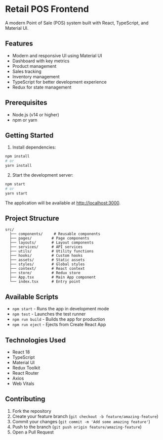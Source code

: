 # Retail POS Frontend

A modern Point of Sale (POS) system built with React, TypeScript, and Material UI.

## Features

- Modern and responsive UI using Material UI
- Dashboard with key metrics
- Product management
- Sales tracking
- Inventory management
- TypeScript for better development experience
- Redux for state management

## Prerequisites

- Node.js (v14 or higher)
- npm or yarn

## Getting Started

1. Install dependencies:
```bash
npm install
# or
yarn install
```

2. Start the development server:
```bash
npm start
# or
yarn start
```

The application will be available at [http://localhost:3000](http://localhost:3000).

## Project Structure

```
src/
  ├── components/     # Reusable components
  ├── pages/         # Page components
  ├── layouts/       # Layout components
  ├── services/      # API services
  ├── utils/         # Utility functions
  ├── hooks/         # Custom hooks
  ├── assets/        # Static assets
  ├── styles/        # Global styles
  ├── context/       # React context
  ├── store/         # Redux store
  ├── App.tsx        # Main App component
  └── index.tsx      # Entry point
```

## Available Scripts

- `npm start` - Runs the app in development mode
- `npm test` - Launches the test runner
- `npm run build` - Builds the app for production
- `npm run eject` - Ejects from Create React App

## Technologies Used

- React 18
- TypeScript
- Material UI
- Redux Toolkit
- React Router
- Axios
- Web Vitals

## Contributing

1. Fork the repository
2. Create your feature branch (`git checkout -b feature/amazing-feature`)
3. Commit your changes (`git commit -m 'Add some amazing feature'`)
4. Push to the branch (`git push origin feature/amazing-feature`)
5. Open a Pull Request 